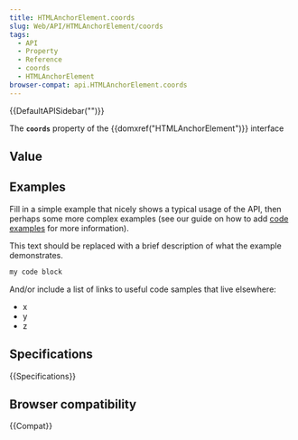 ```yaml
---
title: HTMLAnchorElement.coords
slug: Web/API/HTMLAnchorElement/coords
tags:
  - API
  - Property
  - Reference
  - coords
  - HTMLAnchorElement
browser-compat: api.HTMLAnchorElement.coords
---
```

{{DefaultAPISidebar("")}}

The **`coords`** property of the {{domxref("HTMLAnchorElement")}} interface 

## Value



## Examples

Fill in a simple example that nicely shows a typical usage of the API, then perhaps some more complex examples (see our guide on how to add [code examples](/en-US/docs/MDN/Contribute/Structures/Code_examples) for more information).

This text should be replaced with a brief description of what the example demonstrates.

```js
my code block
```

And/or include a list of links to useful code samples that live elsewhere:

*   x
*   y
*   z

## Specifications

{{Specifications}}

## Browser compatibility

{{Compat}}


